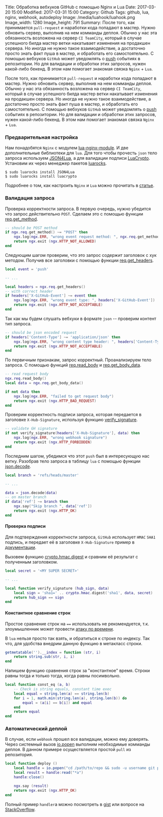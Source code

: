 Title: Обработка вебхуков GitHub с помощью Nginx и Lua
Date: 2017-03-20 15:00
Modified: 2017-03-31 15:00
Category: Github
Tags: github, lua, nginx, webhook, autodeploy
Image: /media/luahook/luahook.png
Image_width: 1280
Image_height: 791
Summary:
    После того, как принимается `pull-request` и наработки кода попадают в
    мастер. Нужно обновить сервер, выполнив на нем комманды деплоя.
    Обычно у нас эта обязанность возложена на сервер `CI TeamCity`,
    который в случае успешного билда мастер ветки накатывает изменения
    на продакшен сервера. Но иногда не нужно такое взаимодействие,
    а достаточно просто знать факт пуша в мастер,
    и обработать его самостоятельно.
    С помощью вебхуков `GitHub` может уведомлять о
    [push](https://developer.github.com/v3/activity/events/types/#pushevent)
    событиях в репозитории.
    Но для валидации и обработки этих запросов, нужен какой-либо бекенд.
    В этом нам помогает знакомая связка `Nginx` + `Lua`.

После того, как принимается `pull-request` и наработки кода попадают в
мастер. Нужно обновить сервер, выполнив на нем комманды деплоя.
Обычно у нас эта обязанность возложена на сервер `CI TeamCity`,
который в случае успешного билда мастер ветки накатывает изменения
на продакшен сервера. Но иногда не нужно такое взаимодействие,
а достаточно просто знать факт пуша в мастер,
и обработать его самостоятельно.
С помощью вебхуков `GitHub` может уведомлять о
[push](https://developer.github.com/v3/activity/events/types/#pushevent)
событиях в репозитории.
Но для валидации и обработки этих запросов, нужен какой-либо бекенд.
В этом нам помогает знакомая связка `Nginx` + `Lua`.

### Предварительная настройка

Нам понадобятся `Nginx` с модулем [lua-nginx-module](https://github.com/openresty/lua-nginx-module).
И две дополнительные библиотеки для `lua`. Для того чтобы прочесть `json`
тело запроса используем [JSON4Lua](http://json.luaforge.net/), а для
валидации подписи [LuaCrypto](http://mkottman.github.io/luacrypto/).
Установим их через менеджер пакетов [luarocks](https://luarocks.org/).

```shell
$ sudo luarocks install JSON4Lua
$ sudo luarocks install luacrypto
```

Подробнее о том, как настроить `Nginx` и `Lua` можно прочитать в 
[статье](|filename|/2016-10-25-other-vagrant-lua.md#ustanovka-i-zavisimosti).

### Валидация запроса

Проверка корректности запроса. В первую очередь,
нужно убедится что запрос действительно `POST`.
Сделаем это с помощью функции
[req.get_method](https://github.com/openresty/lua-nginx-module#ngxreqget_method).

```lua
-- should be POST method
if ngx.req.get_method() ~= "POST" then
    ngx.log(ngx.ERR, "wrong event request method: ", ngx.req.get_method())
    return ngx.exit (ngx.HTTP_NOT_ALLOWED)
end
```

Следующим шагом проверим, что это запрос содержит заголовок с хук методом.
Получив все заголовки с помощью функции
[req.get_headers](https://github.com/openresty/lua-nginx-module#ngxreqget_headers).

```lua
local event = 'push'

-- ...

local headers = ngx.req.get_headers()
-- with correct header
if headers['X-GitHub-Event'] ~= event then
    ngx.log(ngx.ERR, "wrong event type: ", headers['X-GitHub-Event'])
    return ngx.exit (ngx.HTTP_NOT_ACCEPTABLE)
end
```

Так как мы будем слушать вебхуки в формате `json` -- проверим контент тип запроса.

```lua
-- should be json encoded request
if headers['Content-Type'] ~= 'application/json' then
    ngx.log(ngx.ERR, "wrong content type header: ", headers['Content-Type'])
    return ngx.exit (ngx.HTTP_NOT_ACCEPTABLE)
end

```

По первичным признакам, запрос корректный. Проанализируем тело запроса.
С помощью функций
[req.read_body](https://github.com/openresty/lua-nginx-module#ngxreqread_body) и
[req.get_body_data](https://github.com/openresty/lua-nginx-module#ngxreqget_body_data).


```lua
-- read request body
ngx.req.read_body()
local data = ngx.req.get_body_data()

if not data then
    ngx.log(ngx.ERR, "failed to get request body")
    return ngx.exit (ngx.HTTP_BAD_REQUEST)
end
```

Проверим корректность подписи запроса, которая передается в заголовке
`X-Hub-Signature`, используя функцию [verify_signature](#proverka-podpisi).

```lua
-- validate GH signature
if not verify_signature(headers['X-Hub-Signature'], data) then
    ngx.log(ngx.ERR, "wrong webhook signature")
    return ngx.exit (ngx.HTTP_FORBIDDEN)
end
```

Последним шагом, убедимся что этот `push` был в интересующую нас ветку.
Разобрав тело запроса в таблицу `lua` с помощью функции
[json.decode](http://json.luaforge.net/#json_decode).

```lua
local branch = 'refs/heads/master'

-- ...

data = json.decode(data)
-- on master branch
if data['ref'] ~= branch then
    ngx.say("Skip branch ", data['ref'])
    return ngx.exit (ngx.HTTP_OK)
end
```

#### Проверка подписи

Для подтверждения корректности запроса, `GitHub` использует `HMAC` `SHA1` подпись, и передает её в заголовке
`X-Hub-Signature` пример в [документации](https://developer.github.com/webhooks/securing/#validating-payloads-from-github).

Вызовем функцию [crypto.hmac.digest](http://luacrypto.luaforge.net/0.1/luacrypto.html#usage-hmac)
и сравним её результат с полученным заголовком.

```lua
local secret = '<MY SUPER SECRET>'

-- ...

local function verify_signature (hub_sign, data)
    local sign = 'sha1=' .. crypto.hmac.digest('sha1', data, secret)
    return hub_sign == sign
end
```

#### Константное сравнение строк

Простое сравнение строк на `==` использовать не рекомендуется, т.к.
злоумышленник может провести [атаку по времени](https://en.wikipedia.org/wiki/Timing_attack).

В `lua` нельзя просто так взять, и обратиться к строке по индексу.
Так что, для удобства внедрим данную функцию в метакласс строки.

```lua
getmetatable('').__index = function (str, i)
    return string.sub(str, i, i)
end
```

Напишем функцию сравнения строк за "константное" время.
Строки равны тогда и только тогда, когда равны посимвольно.

```lua
local function const_eq (a, b)
    -- Check is string equals, constant time exec
    local equal = string.len(a) == string.len(b)
    for i = 1, math.min(string.len(a), string.len(b)) do
        equal = (a[i] == b[i]) and equal
    end
    return equal
end
```

### Автоматический деплой

В случае, если `webhook` прошел все валидации, можно ему доверять.
Через системный вызов [io.popen](https://www.lua.org/manual/5.1/manual.html#pdf-io.popen)
выполним необходимые комманды деплоя. В данном примере осуществляется
простой `pull` из репозитория.

```lua
local function deploy ()
    local handle = io.popen("cd /path/to/repo && sudo -u username git pull")
    local result = handle:read("*a")
    handle:close()

    ngx.say (result)
    return ngx.exit (ngx.HTTP_OK)
end
```

Полный пример `handler`а можно посмотреть
в [gist](https://gist.github.com/Samael500/5dbdf6d55838f841a08eb7847ad1c926)
или вопросе на [StackOverflow](http://stackoverflow.com/a/43146712/4716629).
